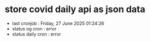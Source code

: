 # store covid daily api as json data

- last cronjob : Friday, 27 June 2025 01:24:26
- status og cron : error
- status daily cron : error
      
      